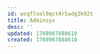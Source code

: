```yaml
---
id: wsqfloal9qct4r5adg3k92t
title: Adminsys
desc: ''
updated: 1708967888610
created: 1708967888610
---
```

